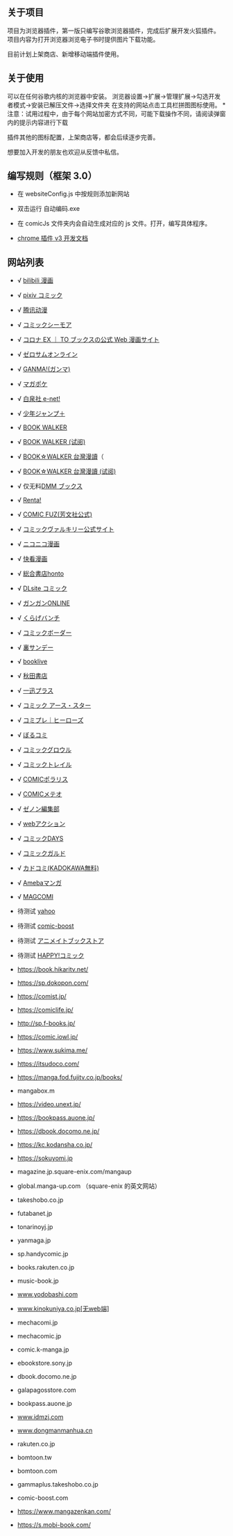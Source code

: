 ## 关于项目

项目为浏览器插件，第一版只编写谷歌浏览器插件，完成后扩展开发火狐插件。
项目内容为打开浏览器浏览电子书时提供图片下载功能。

目前计划上架商店、新增移动端插件使用。

## 关于使用

可以在任何谷歌内核的浏览器中安装。
浏览器设置->扩展->管理扩展->勾选开发者模式->安装已解压文件->选择文件夹
在支持的网站点击工具栏拼图图标使用。
*注意：试用过程中，由于每个网站加密方式不同，可能下载操作不同，请阅读弹窗内的提示内容进行下载

插件其他的图标配置，上架商店等，都会后续逐步完善。



想要加入开发的朋友也欢迎从反馈中私信。

## 编写规则（框架 3.0）

- 在 websiteConfig.js 中按规则添加新网站
- 双击运行 自动编码.exe
- 在 comicJs 文件夹内会自动生成对应的 js 文件。打开，编写具体程序。

- [chrome 插件 v3 开发文档](https://developer.chrome.com/docs/extensions/mv3/)

## 网站列表

- √ [bilibili 漫画](https://manga.bilibili.com)
- √ [pixiv コミック](https://comic.pixiv.net)
- √ [腾讯动漫](https://ac.qq.com)
- √ [コミックシーモア](https://cmoa.jp)
- √ [コロナ EX ｜ TO ブックスの公式 Web 漫画サイト](https://to-corona-ex.com)
- √ [ゼロサムオンライン](https://zerosumonline.com)
- √ [GANMA!(ガンマ)](https://ganma.jp)
- √ [マガポケ](https://shonenmagazine.com)
- √ [白泉社 e-net!](https://www.hakusensha-e.net)
- √ [少年ジャンプ＋](https://shonenjumpplus.com)
- √ [BOOK WALKER](https://bookwalker.jp)
- √ [BOOK WALKER (试阅)](https://bookwalker.jp)
- √ [BOOK☆WALKER 台灣漫讀](https://bookwalker.com.tw)（
- √ [BOOK☆WALKER 台灣漫讀 (试阅)](https://bookwalker.com.tw)
- √ 仅无料[DMM ブックス](https://book.dmm.com)
- √ [Renta!](https://papy.co.jp)
- √ [COMIC FUZ(芳文社公式)](https://comic-fuz.com)
- √ [コミックヴァルキリー公式サイト](https://comic-valkyrie.com)
- √ [ニコニコ漫画 ](https://nicovideo.jp)
- √ [快看漫画 ](https://kuaikanmanhua.com)
- √ [総合書店honto](https://honto.jp)
- √ [DLsite コミック](https://dlsite.com)
- √ [ガンガンONLINE](https://ganganonline.com)
- √ [くらげバンチ](https://kuragebunch.com)
- √ [コミックボーダー](https://comicborder.com)
- √ [裏サンデー](https://urasunday.com)
- √ [booklive](https://booklive.jp/)
- √ [秋田書店](https://championcross.jp/)
- √ [一迅プラス](https://ichijin-plus.com)
- √ [コミック アース・スター](https://comic-earthstar.com)
- √ [コミプレ｜ヒーローズ](https://heros-web.com)
- √ [ぼるコミ](https://voltage-comics.com)
- √ [コミックグロウル](https://comic-growl.com)
- √ [コミックトレイル](https://comic-trail.com)
- √ [COMICポラリス](https://comic-polaris.jp)
- √ [COMICメテオ](https://comic-meteor.jp)
- √ [ゼノン編集部](https://comic-zenon.com)
- √ [webアクション](https://comic-action.com)
- √ [コミックDAYS](https://comic-days.com)
- √ [コミックガルド](https://comic-gardo.com)
- √ [カドコミ(KADOKAWA無料)](https://comic-walker.com)
- √ [Amebaマンガ](https://dokusho-ojikan.jp)
- √ [MAGCOMI](https://magcomi.com)
- 待测试 [yahoo](https://ebookjapan.yahoo.co.jp)
- 待测试 [comic-boost](https://comic-boost.com/)
- 待测试 [アニメイトブックストア](https://animatebookstore.com)
- 待测试 [HAPPY!コミック](https://happycomic.jp)






- https://book.hikaritv.net/
- https://sp.dokopon.com/
- https://comist.jp/
- https://comiclife.jp/
- http://sp.f-books.jp/
- https://comic.iowl.jp/
- https://www.sukima.me/
- https://itsudoco.com/
- https://manga.fod.fujitv.co.jp/books/
- mangabox.m
- https://video.unext.jp/
- https://bookpass.auone.jp/
- https://dbook.docomo.ne.jp/
- https://kc.kodansha.co.jp/
- https://sokuyomi.jp
- magazine.jp.square-enix.com/mangaup 
- global.manga-up.com （square-enix 的英文网站）
- takeshobo.co.jp
- futabanet.jp 
- tonarinoyj.jp
- yanmaga.jp
- sp.handycomic.jp
- books.rakuten.co.jp
- music-book.jp
- www.yodobashi.com
- www.kinokuniya.co.jp[无web端]
- mechacomi.jp
- mechacomic.jp
- comic.k-manga.jp
- ebookstore.sony.jp
- dbook.docomo.ne.jp
- galapagosstore.com
- bookpass.auone.jp
- www.idmzj.com
- www.dongmanmanhua.cn
- rakuten.co.jp
- bomtoon.tw
- bomtoon.com
- gammaplus.takeshobo.co.jp
- comic-boost.com
- https://www.mangazenkan.com/
- https://s.mobi-book.com/